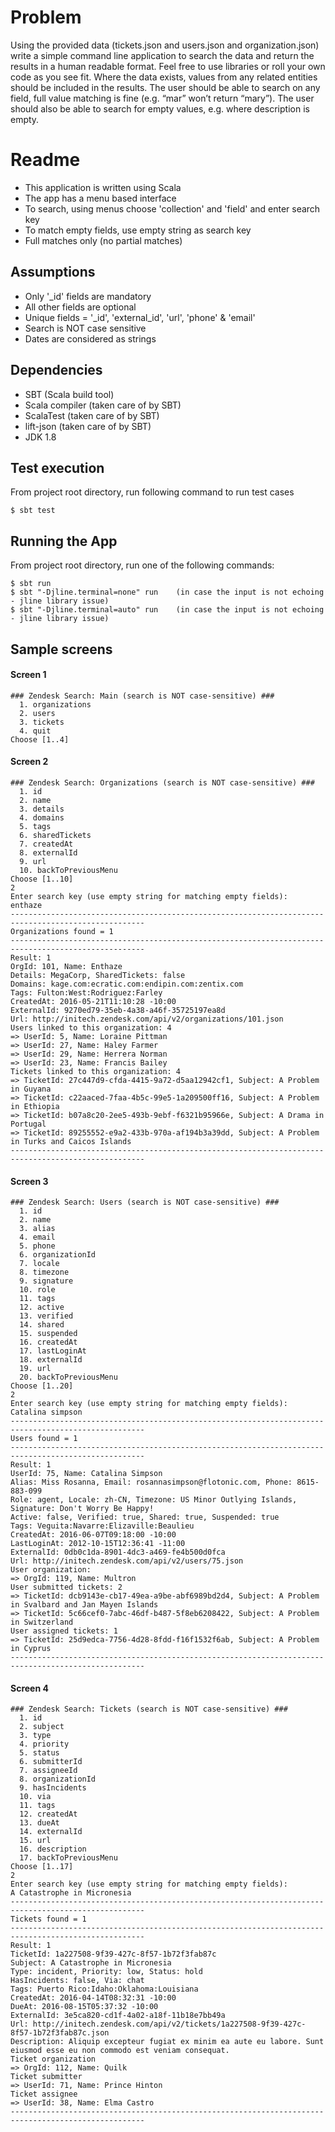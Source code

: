 Problem
=======
Using the provided data (tickets.json  and  users.json  and  organization.json) write a simple command line application 
to search the data and return the results in a human readable format. Feel free to use libraries or roll your own code 
as you see fit. Where the data exists, values from any related entities should be included in the results. The user 
should be able to search on any field, full value matching is fine (e.g. “mar” won’t return “mary”). The user should 
also be able to search for empty values, e.g. where description is empty.

Readme
======
- This application is written using Scala
- The app has a menu based interface
- To search, using menus choose 'collection' and 'field' and enter search key
- To match empty fields, use empty string as search key
- Full matches only (no partial matches)

Assumptions
-----------
- Only '_id' fields are mandatory
- All other fields are optional
- Unique fields = '_id', 'external_id', 'url', 'phone' & 'email'
- Search is NOT case sensitive
- Dates are considered as strings

Dependencies
------------
- SBT (Scala build tool)
- Scala compiler (taken care of by SBT)
- ScalaTest (taken care of by SBT)
- lift-json (taken care of by SBT)
- JDK 1.8

Test execution
--------------
From project root directory, run following command to run test cases

    $ sbt test

Running the App
---------------
From project root directory, run one of the following commands:

    $ sbt run
    $ sbt "-Djline.terminal=none" run    (in case the input is not echoing - jline library issue)
    $ sbt "-Djline.terminal=auto" run    (in case the input is not echoing - jline library issue)

Sample screens
--------------

#### Screen 1

    ### Zendesk Search: Main (search is NOT case-sensitive) ###
      1. organizations
      2. users
      3. tickets
      4. quit
    Choose [1..4]

#### Screen 2

    ### Zendesk Search: Organizations (search is NOT case-sensitive) ###
      1. id
      2. name
      3. details
      4. domains
      5. tags
      6. sharedTickets
      7. createdAt
      8. externalId
      9. url
      10. backToPreviousMenu
    Choose [1..10]
    2
    Enter search key (use empty string for matching empty fields): 
    enthaze
    ----------------------------------------------------------------------------------------------------
    Organizations found = 1
    ----------------------------------------------------------------------------------------------------
    Result: 1
    OrgId: 101, Name: Enthaze
    Details: MegaCorp, SharedTickets: false
    Domains: kage.com:ecratic.com:endipin.com:zentix.com
    Tags: Fulton:West:Rodriguez:Farley
    CreatedAt: 2016-05-21T11:10:28 -10:00
    ExternalId: 9270ed79-35eb-4a38-a46f-35725197ea8d
    Url: http://initech.zendesk.com/api/v2/organizations/101.json
    Users linked to this organization: 4
    => UserId: 5, Name: Loraine Pittman
    => UserId: 27, Name: Haley Farmer
    => UserId: 29, Name: Herrera Norman
    => UserId: 23, Name: Francis Bailey
    Tickets linked to this organization: 4
    => TicketId: 27c447d9-cfda-4415-9a72-d5aa12942cf1, Subject: A Problem in Guyana
    => TicketId: c22aaced-7faa-4b5c-99e5-1a209500ff16, Subject: A Problem in Ethiopia
    => TicketId: b07a8c20-2ee5-493b-9ebf-f6321b95966e, Subject: A Drama in Portugal
    => TicketId: 89255552-e9a2-433b-970a-af194b3a39dd, Subject: A Problem in Turks and Caicos Islands
    ----------------------------------------------------------------------------------------------------

#### Screen 3

    ### Zendesk Search: Users (search is NOT case-sensitive) ###
      1. id
      2. name
      3. alias
      4. email
      5. phone
      6. organizationId
      7. locale
      8. timezone
      9. signature
      10. role
      11. tags
      12. active
      13. verified
      14. shared
      15. suspended
      16. createdAt
      17. lastLoginAt
      18. externalId
      19. url
      20. backToPreviousMenu
    Choose [1..20]
    2
    Enter search key (use empty string for matching empty fields): 
    Catalina simpson
    ----------------------------------------------------------------------------------------------------
    Users found = 1
    ----------------------------------------------------------------------------------------------------
    Result: 1
    UserId: 75, Name: Catalina Simpson
    Alias: Miss Rosanna, Email: rosannasimpson@flotonic.com, Phone: 8615-883-099
    Role: agent, Locale: zh-CN, Timezone: US Minor Outlying Islands, Signature: Don't Worry Be Happy!
    Active: false, Verified: true, Shared: true, Suspended: true
    Tags: Veguita:Navarre:Elizaville:Beaulieu
    CreatedAt: 2016-06-07T09:18:00 -10:00
    LastLoginAt: 2012-10-15T12:36:41 -11:00
    ExternalId: 0db0c1da-8901-4dc3-a469-fe4b500d0fca
    Url: http://initech.zendesk.com/api/v2/users/75.json
    User organization:
    => OrgId: 119, Name: Multron
    User submitted tickets: 2
    => TicketId: dcb9143e-cb17-49ea-a9be-abf6989bd2d4, Subject: A Problem in Svalbard and Jan Mayen Islands
    => TicketId: 5c66cef0-7abc-46df-b487-5f8eb6208422, Subject: A Problem in Switzerland
    User assigned tickets: 1
    => TicketId: 25d9edca-7756-4d28-8fdd-f16f1532f6ab, Subject: A Problem in Cyprus
    ----------------------------------------------------------------------------------------------------

#### Screen 4

    ### Zendesk Search: Tickets (search is NOT case-sensitive) ###
      1. id
      2. subject
      3. type
      4. priority
      5. status
      6. submitterId
      7. assigneeId
      8. organizationId
      9. hasIncidents
      10. via
      11. tags
      12. createdAt
      13. dueAt
      14. externalId
      15. url
      16. description
      17. backToPreviousMenu
    Choose [1..17]
    2
    Enter search key (use empty string for matching empty fields): 
    A Catastrophe in Micronesia
    ----------------------------------------------------------------------------------------------------
    Tickets found = 1
    ----------------------------------------------------------------------------------------------------
    Result: 1
    TicketId: 1a227508-9f39-427c-8f57-1b72f3fab87c
    Subject: A Catastrophe in Micronesia
    Type: incident, Priority: low, Status: hold
    HasIncidents: false, Via: chat
    Tags: Puerto Rico:Idaho:Oklahoma:Louisiana
    CreatedAt: 2016-04-14T08:32:31 -10:00
    DueAt: 2016-08-15T05:37:32 -10:00
    ExternalId: 3e5ca820-cd1f-4a02-a18f-11b18e7bb49a
    Url: http://initech.zendesk.com/api/v2/tickets/1a227508-9f39-427c-8f57-1b72f3fab87c.json
    Description: Aliquip excepteur fugiat ex minim ea aute eu labore. Sunt eiusmod esse eu non commodo est veniam consequat.
    Ticket organization
    => OrgId: 112, Name: Quilk
    Ticket submitter
    => UserId: 71, Name: Prince Hinton
    Ticket assignee
    => UserId: 38, Name: Elma Castro
    ----------------------------------------------------------------------------------------------------
